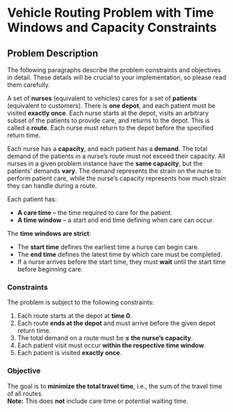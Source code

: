 # Vehicle Routing Problem with Time Windows and Capacity Constraints

## Problem Description

The following paragraphs describe the problem constraints and objectives in detail. These details will be crucial to your implementation, so please read them carefully.

A set of **nurses** (equivalent to vehicles) cares for a set of **patients** (equivalent to customers). There is **one depot**, and each patient must be visited **exactly once**. Each nurse starts at the depot, visits an arbitrary subset of the patients to provide care, and returns to the depot. This is called a **route**. Each nurse must return to the depot before the specified return time.

Each nurse has a **capacity**, and each patient has a **demand**. The total demand of the patients in a nurse’s route must not exceed their capacity. All nurses in a given problem instance have the **same capacity**, but the patients’ demands **vary**. The demand represents the strain on the nurse to perform patient care, while the nurse’s capacity represents how much strain they can handle during a route.

Each patient has:
- **A care time** – the time required to care for the patient.
- **A time window** – a start and end time defining when care can occur.

The **time windows are strict**:
- The **start time** defines the earliest time a nurse can begin care.
- The **end time** defines the latest time by which care must be completed.
- If a nurse arrives before the start time, they must **wait** until the start time before beginning care.

### Constraints
The problem is subject to the following constraints:

1. Each route starts at the depot at **time 0**.
2. Each route **ends at the depot** and must arrive before the given depot return time.
3. The total demand on a route must be **≤ the nurse’s capacity**.
4. Each patient visit must occur **within the respective time window**.
5. Each patient is visited **exactly once**.

### Objective
The goal is to **minimize the total travel time**, i.e., the sum of the travel time of all routes.  
**Note:** This does **not** include care time or potential waiting time.